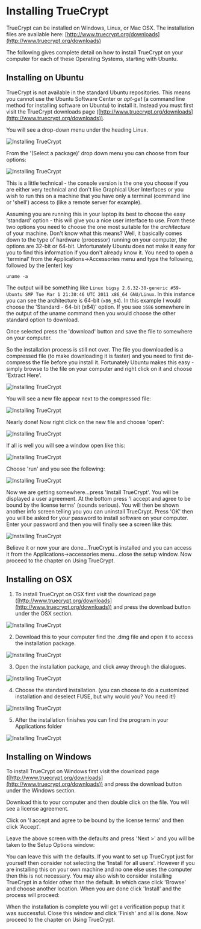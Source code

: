 
Installing TrueCrypt
====================

TrueCrypt can be installed on Windows, Linux, or Mac OSX. The installation files are available here: [http://www.truecrypt.org/downloads](http://www.truecrypt.org/downloads)

The following gives complete detail on how to install TrueCrypt on your computer for each of these Operating Systems, starting with Ubuntu.

Installing on Ubuntu
--------------------

TrueCrypt is not available in the standard Ubuntu repositories. This means you cannot use the Ubuntu Software Center or *apt-get* (a command line method for installing software on Ubuntu) to install it. Instead you must first visit the TrueCrypt downloads page ([http://www.truecrypt.org/downloads](http://www.truecrypt.org/downloads)).

You will see a drop-down menu under the heading Linux.

![Installing TrueCrypt](tc_001.png)

From the '(Select a package)' drop down menu you can choose from four options:

![Installing TrueCrypt](tc_002.png)

This is a little technical - the console version is the one you choose if you are either very technical and don't like Graphical User Interfaces or you wish to run this on a machine that you have only a terminal (command line or 'shell') access to (like a remote server for example).

Assuming you are running this in your laptop its best to choose the easy 'standard' option - this will give you a nice user interface to use. From these two options you need to choose the one most suitable for the *architecture* of your machine. Don't know what this means? Well, it basically comes down to the type of hardware (processor) running on your computer, the options are 32-bit or 64-bit. Unfortunately Ubuntu does not make it easy for you to find this information if you don't already know it. You need to open a 'terminal' from the Applications->Accessories menu and type the following, followed by the [enter] key

    uname -a

The output will be something like `Linux bigsy 2.6.32-30-generic #59-Ubuntu SMP Tue Mar 1 21:30:46 UTC 2011 x86_64 GNU/Linux`. In this instance you can see the architecture is 64-bit (`x86_64`). In this example I would choose the 'Standard - 64-bit (x64)' option. If you see `i686` somewhere in the output of the uname command then you would choose the other standard option to download.

Once selected press the 'download' button and save the file to somewhere on your computer.

So the installation process is still not over. The file you downloaded is a compressed file (to make downloading it is faster) and you need to first de-compress the file before you install it. Fortunately Ubuntu makes this easy - simply browse to the file on your computer and right click on it and choose 'Extract Here'.

![Installing TrueCrypt](tc_003.png)

You will see a new file appear next to the compressed file:

![Installing TrueCrypt](tc_004.png)

Nearly done! Now right click on the new file and choose 'open':

![Installing TrueCrypt](tc_005.png)

If all is well you will see a window open like this:

![Installing TrueCrypt](tc_006.png)

Choose 'run' and you see the following:

![Installing TrueCrypt](tc_007.png)

Now we are getting somewhere...press 'Install TrueCrypt'. You will be displayed a user agreement. At the bottom press 'I accept and agree to be bound by the license terms' (sounds serious). You will then be shown another info screen telling you you can uninstall TrueCrypt. Press 'OK' then you will be asked for your password to install software on your computer. Enter your password and then you will finally see a screen like this:

![Installing TrueCrypt](tc_008.png)

Believe it or now your are done...TrueCrypt is installed and you can access it from the Applications->accessories menu...close the setup window. Now proceed to the chapter on Using TrueCrypt.

Installing on OSX
-----------------

 1. To install TrueCrypt on OSX first visit the download page ([http://www.truecrypt.org/downloads](http://www.truecrypt.org/downloads)) and press the download button under the OSX section.

 ![Installing TrueCrypt](tc_009.jpg)

 2. Download this to your computer find the .dmg file and open it to access the installation package.

 ![Installing TrueCrypt](tc_010.jpg)

 3. Open the installation package, and click away through the dialogues.

 ![Installing TrueCrypt](tc_011.jpg)

 4. Choose the standard installation. (you can choose to do a customized installation and deselect FUSE, but why would you? You need it!)

 ![Installing TrueCrypt](tc_012.jpg)

 5. After the installation finishes you can find the program in your Applications folder

 ![Installing TrueCrypt](tc_013.jpg)

Installing on Windows
---------------------

To install TrueCrypt on Windows first visit the download page ([http://www.truecrypt.org/downloads](http://www.truecrypt.org/downloads)) and press the download button under the Windows section.

Download this to your computer and then double click on the file. You will see a license agreement.

Click on 'I accept and agree to be bound by the license terms' and then click 'Accept'.

Leave the above screen with the defaults and press 'Next >' and you will be taken to the Setup Options window:

You can leave this with the defaults. If you want to set up TrueCrypt just for yourself then consider not selecting the 'Install for all users'. However if you are installing this on your own machine and no one else uses the computer then this is not necessary. You may also wish to consider installing TrueCrypt in a folder other than the default. In which case click 'Browse' and choose another location. When you are done click 'Install' and the process will proceed:

When the installation is complete you will get a verification popup that it was successful. Close this window and click 'Finish' and all is done. Now proceed to the chapter on Using TrueCrypt.
